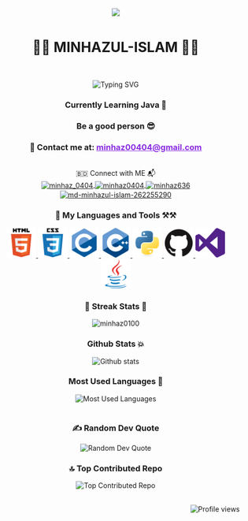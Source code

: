 <h1 align="center">
    <img src="https://readme-typing-svg.herokuapp.com/?font=Righteous&size=35&center=true&vCenter=true&width=500&height=70&duration=4500&lines=%F0%9F%92%99+WELCOME+%F0%9F%92%99+TO+my+profile+%F0%9F%A5%80;+This+is+MINHAZUL+ISLAM" />
</h1>

<h1 align="center"><b>👨‍💻 MINHAZUL-ISLAM 👨‍💻</b></h1>
<br>

<p align="center">
  <img src="https://readme-typing-svg.herokuapp.com/?lines=Computer%20Science%20Student;Aspiring%20Software%20Engineer;Always%20Learning%20New%20Things&font=Fira%20Code&center=true&width=440&height=45&color=008000&vCenter=true&size=25" alt="Typing SVG">
</p>

<div align="center">
  <h3>Currently Learning <strong>Java</strong> 📓</h3>
  <h3><strong>Be a good person</strong> 😎</h3>
  <h3>📧 Contact me at: <strong><a href="mailto:minhaz00404@gmail.com" style="color:#8a2be2;">minhaz00404@gmail.com</a></strong></h3>
</div>
<br>

<div align="center">
  🇧🇩 Connect with ME 📬
  <div align="center">
    <a href="https://twitter.com/minhaz_0404" target="_blank">
      <img align="center" src="https://raw.githubusercontent.com/rahuldkjain/github-profile-readme-generator/master/src/images/icons/Social/twitter.svg" alt="minhaz_0404" height="50" width="60" />
    </a>
    <a href="https://www.instagram.com/minhaz0404/" target="_blank">
      <img align="center" src="https://raw.githubusercontent.com/rahuldkjain/github-profile-readme-generator/master/src/images/icons/Social/instagram.svg" alt="minhaz0404" height="50" width="60" />
    </a>
    <a href="https://www.facebook.com/minhaz636/" target="_blank">
      <img align="center" src="https://raw.githubusercontent.com/rahuldkjain/github-profile-readme-generator/master/src/images/icons/Social/facebook.svg" alt="minhaz636" height="50" width="60" />
    </a>
    <a href="https://linkedin.com/in/md-minhazul-islam-262255290" target="_blank">
      <img align="center" src="https://raw.githubusercontent.com/rahuldkjain/github-profile-readme-generator/master/src/images/icons/Social/linked-in-alt.svg" alt="md-minhazul-islam-262255290" height="50" width="60" />
    </a>
  </div>

  <h3>🏅 My Languages and Tools ⚒️⚒️</h3>

  <a href="https://www.w3.org/html/" target="_blank" rel="noreferrer">
    <img src="https://raw.githubusercontent.com/devicons/devicon/master/icons/html5/html5-original-wordmark.svg" alt="html5" width="60" height="60"/>
  </a>
  <a href="https://www.w3schools.com/css/" target="_blank" rel="noreferrer">
    <img src="https://raw.githubusercontent.com/devicons/devicon/master/icons/css3/css3-original-wordmark.svg" alt="css3" width="60" height="60"/>
  </a>
  <a href="https://www.cprogramming.com/" target="_blank" rel="noreferrer">
    <img src="https://raw.githubusercontent.com/devicons/devicon/master/icons/c/c-original.svg" alt="c" width="60" height="60"/>
  </a>
  <a href="https://www.w3schools.com/cpp/" target="_blank" rel="noreferrer">
    <img src="https://raw.githubusercontent.com/devicons/devicon/master/icons/cplusplus/cplusplus-original.svg" alt="cplusplus" width="60" height="60"/>
  </a>
  <a href="https://www.python.org" target="_blank" rel="noreferrer">
    <img src="https://raw.githubusercontent.com/devicons/devicon/master/icons/python/python-original.svg" alt="python" width="60" height="60"/>
  </a>
  <a href="https://github.com" target="_blank" rel="noreferrer">
    <img src="https://raw.githubusercontent.com/devicons/devicon/master/icons/github/github-original.svg" alt="github" width="60" height="60"/>
  </a>
  <a href="https://code.visualstudio.com/" target="_blank" rel="noreferrer">
    <img src="https://raw.githubusercontent.com/devicons/devicon/master/icons/visualstudio/visualstudio-plain.svg" alt="vs-code" width="60" height="60"/>
  </a>
  <a href="https://www.java.com" target="_blank" rel="noreferrer">
    <img src="https://raw.githubusercontent.com/devicons/devicon/master/icons/java/java-original.svg" alt="java" width="60" height="60"/>
  </a>
</div>

<div align="center">
  <h3>🏅 Streak Stats 💫</h3>
  <img src="https://github-readme-streak-stats.herokuapp.com/?user=minhaz0100&theme=aura&border=00ffff" alt="minhaz0100"/>
</div>

<div align="center">
  <h3>Github Stats 💥</h3>
  <img src="https://github-readme-stats.vercel.app/api?username=minhaz0100&show_icons=true&hide=contribs,prs&cache_seconds=86400&theme=aura" alt="Github stats"/>
</div>

<div align="center">
  <h3>Most Used Languages 🌟</h3>
  <img src="https://github-readme-stats.vercel.app/api/top-langs/?username=minhaz0100&theme=aura&hide_border=false&include_all_commits=false&count_private=false&layout=compact" alt="Most Used Languages"/>
</div>
<br>

<div align="center">
  <h3>✍️ Random Dev Quote</h3>
  <img src="https://quotes-github-readme.vercel.app/api?type=horizontal&theme=aura&border=008000" alt="Random Dev Quote"/>
</div>

<div align="center">
  <h3>🔝 Top Contributed Repo</h3>
  <img src="https://github-contributor-stats.vercel.app/api?username=minhaz0100&limit=5&theme=aura&combine_all_yearly_contributions=true" alt="Top Contributed Repo"/>
</div>
<br>

<p align="right">
  <img src="https://komarev.com/ghpvc/?username=minhaz0100&label=Visited&color=8a2be2&style=plastic" alt="Profile views"/>
</p>
